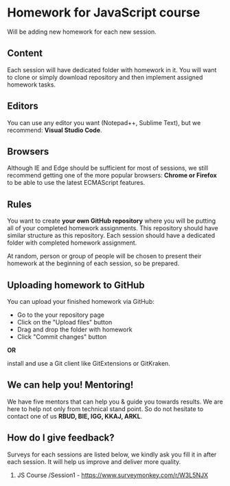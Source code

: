 # Homework for JavaScript course

Will be adding new homework for each new session.

## Content
Each session will have dedicated folder with homework in it. You will want to clone or simply download repository and then implement assigned homework tasks.

## Editors
You can use any editor you want (Notepad++, Sublime Text), but we recommend: **Visual Studio Code**.

## Browsers
Although IE and Edge should be sufficient for most of sessions, we still recommend getting one of the more popular browsers: **Chrome or Firefox** to be able to use the latest ECMAScript features.

## Rules
You want to create **your own GitHub repository** where you will be putting all of your completed homework assignments. This repository should have similar structure as this repository. Each session should have a dedicated folder with completed homework assignment.

At random, person or group of people will be chosen to present their homework at the beginning of each session, so be prepared.

## Uploading homework to GitHub
You can upload your finished homework via GitHub:
- Go to the your repository page
- Click on the "Upload files" button
- Drag and drop the folder with homework
- Click "Commit changes" button

**OR**

  install and use a Git client like GitExtensions or GitKraken.


## We can help you! Mentoring!
We have five mentors that can help you & guide you towards results. We are here to help not only from technical stand point. So do not hesitate to contact one of us **RBUD, BIE, IGG, KKAJ, ARKL**.

## How do I give feedback?
Surveys for each sessions are listed below, we kindly ask you fill it in after each session. It will help us improve and deliver more quality.

1. JS Course /Session1 - https://www.surveymonkey.com/r/W3L5NJX
